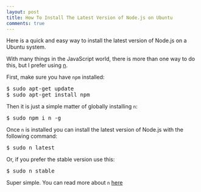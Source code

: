 ```yaml
---
layout: post
title: How To Install The Latest Version of Node.js on Ubuntu
comments: true
---
```


Here is a quick and easy way to install the latest version of Node.js on a Ubuntu system.

With many things in the JavaScript world, there is more than one way to do this, but I prefer using [n](https://www.npm).

First, make sure you have `npm` installed:

<pre class="prettyprint lang-bsh">
$ sudo apt-get update
$ sudo apt-get install npm
</pre>

Then it is just a simple matter of globally installing `n`:

<pre class="prettyprint lang-bsh">
$ sudo npm i n -g
</pre>

Once `n` is installed you can install the latest version of Node.js with the following command:

<pre class="prettyprint lang-bsh">
$ sudo n latest
</pre>

Or, if you prefer the stable version use this:

<pre class="prettyprint lang-bsh">
$ sudo n stable
</pre>

Super simple. You can read more about `n` [here](https://github.com/tj/n)
